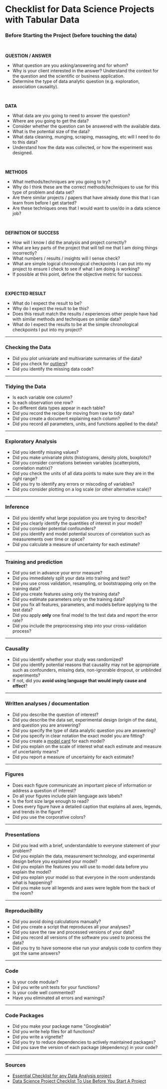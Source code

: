 # Checklist for Data Science Projects with Tabular Data

### Before Starting the Project (before touching the data)

<br>

**QUESTION / ANSWER**  

- What question are you asking/answering and for whom?
- Why is your client interested in the answer? Understand the context for the question and the scientific or business application.
- Determine the type of data analytic question (e.g. exploration, association causality).

<br>

**DATA**  

- What data are you going to need to answer the question?
- Where are you going to get the data?
- Consider whether the question can be answered with the available data.
- What is the potential size of the data?
- What data cleaning, munging, scraping, massaging, etc will I need to do to this data?
- Understand how the data was collected, or how the experiment was designed.

<br>

**METHODS**  

- What methods/techniques are you going to try?
- Why do I think these are the correct methods/techniques to use for this type of problem and data set?
- Are there similar projects / papers that have already done this that I can learn from before I get started?
- Are these techniques ones that I would want to use/do in a data science job?

<br>

**DEFINITION OF SUCCESS**

- How will I know I did the analysis and project correctly?
- What are key parts of the project that will tell me that I am doing things incorrectly?
- What numbers / results / insights will I sense check?
- What are simple logical chronological checkpoints I can put into my project to ensure I check to see if what I am doing is working?
- If possible at this point, define the objective metric for success.

<br>

**EXPECTED RESULT**

- What do I expect the result to be?
- Why do I expect the result to be this?
- Does this result match the results / experiences other people have had with similar methods and techniques on similar data?
- What do I expect the results to be at the simple chronological checkpoints I put into my project?

---

### Checking the Data
- Did you plot univariate and multivariate summaries of the data?
- Did you check for [outliers](../outliers/)?
- Did you identify the missing data code?

---

### Tidying the Data
- Is each variable one column?
- Is each observation one row?
- Do different data types appear in each table?
- Did you record the recipe for moving from raw to tidy data?
- Did you create a document explaining each column?
- Did you record all parameters, units, and functions applied to the data?

---

### Exploratory Analysis
- Did you identify missing values?
- Did you make univariate plots (histograms, density plots, boxplots)?
- Did you consider correlations between variables (scatterplots, correlation matrix)?
- Did you check the units of all data points to make sure they are in the right range?
- Did you try to identify any errors or miscoding of variables?
- Did you consider plotting on a log scale (or other alternative scale)?

---

### Inference
- Did you identify what large population you are trying to describe?
- Did you clearly identify the quantities of interest in your model?
- Did you consider potential confounders?
- Did you identify and model potential sources of correlation such as measurements over time or space?
- Did you calculate a measure of uncertainty for each estimate?

---

### Training and prediction
- Did you set in advance your error measure?
- Did you immediately split your data into training and test?
- Did you use cross validation, resampling, or bootstrapping only on the training data?
- Did you create features using only the training data?
- Did you estimate parameters only on the training data?
- Did you fix all features, parameters, and models before applying to the test data?
- Did you apply **only** one final model to the test data and report the error rate?
- Did you include the preprocessing step into your cross-validation process?

---

### Causality
- Did you identify whether your study was randomized?
- Did you identify potential reasons that causality may not be appropriate such as confounders, missing data, non-ignorable dropout, or unblinded experiments?
- If not, did you **avoid using language that would imply cause and effect**?

---

### Written analyses / documentation
- Did you describe the question of interest?
- Did you describe the data set, experimental design (origin of the data), and question you are answering?
- Did you specify the type of data analytic question you are answering?
- Did you specify in clear notation the exact model you are fitting?
- Did you create a [model card](https://arxiv.org/pdf/1810.03993.pdf) for each model?
- Did you explain on the scale of interest what each estimate and measure of uncertainty means?
- Did you report a measure of uncertainty for each estimate?

---

### Figures
- Does each figure communicate an important piece of information or address a question of interest?
- Do all your figures include plain language axis labels?
- Is the font size large enough to read?
- Does every figure have a detailed caption that explains all axes, legends, and trends in the figure?
- Did you use the corporative colors?

---

### Presentations
- Did you lead with a brief, understandable to everyone statement of your problem?
- Did you explain the data, measurement technology, and experimental design before you explained your model?
- Did you explain the features you will use to model data before you explain the model?
- Did you explain your model so that everyone in the room understands what is happening?
- Did you make sure all legends and axes were legible from the back of the room?

---

### Reproducibility
- Did you avoid doing calculations manually?
- Did you create a script that reproduces all your analyses?
- Did you save the raw and processed versions of your data?
- Did you record all versions of the software you used to process the data?
- Did you try to have someone else run your analysis code to confirm they got the same answers?

---

### Code
- Is your code modular?
- Did you write unit tests for your functions?
- Is your code well commented?
- Have you eliminated all errors and warnings?

---
  
### Code Packages
- Did you make your package name "Googleable"
- Did you write help files for all functions?
- Did you write a vignette?
- Did you try to reduce dependencies to actively maintained packages? 
- Did you save the version of each package (dependency) in your code?
 
---

### Sources
- [Essential Checklist for any Data Analysis project](https://blog.k2datascience.com/essential+checklist+for+any+data+analysis+or+science+project+7c4fa924e563)
- [Data Science Project Checklist To Use Before You Start A Project](https://www.datascienceweekly.org/articles/data-science-project-checklist-to-use-before-you-start-a-project-to-convey-you-can-actually-get-work-done)
